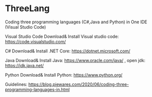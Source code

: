 # ThreeLang
Coding three programming languages (C#,Java and Python) in One IDE (Visual Studio Code)

Visual Studio Code
Download& Install Visual studio code: https://code.visualstudio.com/

C#
Download& Install .NET Core: https://dotnet.microsoft.com/

Java
Download& Install Java: https://www.oracle.com/java/ , open jdk: https://jdk.java.net/

Python
Download& Install Python: https://www.python.org/

Guidelines:
https://blog.piewares.com/2020/06/coding-three-programming-languages-in.html
